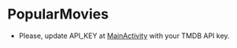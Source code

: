 # PopularMovies
* Please, update API_KEY at [MainActivity](app/src/main/java/com/limamauricio/popularmovies/MainActivity.java) with your TMDB API key.
